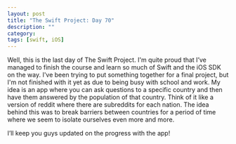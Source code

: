 ```yaml
---
layout: post
title: "The Swift Project: Day 70"
description: ""
category:
tags: [swift, iOS]
---
```


Well, this is the last day of The Swift Project. I'm quite proud that I’ve managed to finish the course and learn so much of Swift and the iOS SDK on the way. I've been trying to put something together for a final project, but I'm not finished with it yet as due to being busy with school and work. My idea is an app where you can ask questions to a specific country and then have them answered by the population of that country. Think of it like a version of reddit where there are subreddits for each nation. The idea behind this was to break barriers between countries for a period of time where we seem to isolate ourselves even more and more.

I’ll keep you guys updated on the progress with the app!
